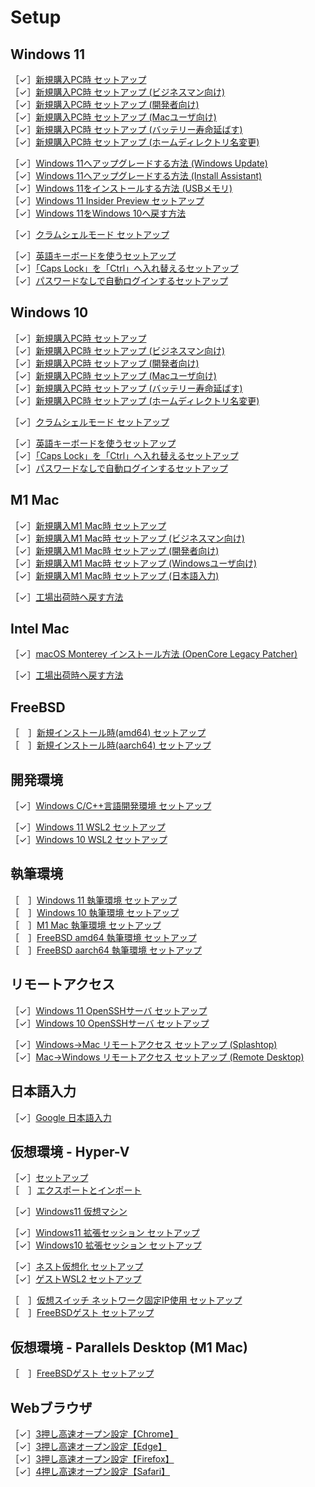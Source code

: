 # Setup

## Windows 11

［✓］[新規購入PC時 セットアップ](windows11-new-pc-setup.md)  
［✓］[新規購入PC時 セットアップ (ビジネスマン向け)](windows11-new-pc-setup-for-biz.md)  
［✓］[新規購入PC時 セットアップ (開発者向け)](windows11-new-pc-setup-for-devs.md)  
［✓］[新規購入PC時 セットアップ (Macユーザ向け)](windows11-new-pc-setup-for-mac.md)  
［✓］[新規購入PC時 セットアップ (バッテリー寿命延ばす)](windows11-new-pc-setup-for-battery.md)  
［✓］[新規購入PC時 セットアップ (ホームディレクトリ名変更)](windows11-new-pc-setup-for-home.md)  

［✓］[Windows 11へアップグレードする方法 (Windows Update)](windows11-from-10-windowsupdate.md)  
［✓］[Windows 11へアップグレードする方法 (Install Assistant)](windows11-from-10-assistant.md)  
［✓］[Windows 11をインストールする方法 (USBメモリ)](windows11-installation.md)  
［✓］[Windows 11 Insider Preview セットアップ](windows11-insider-preview-setup.md)  
［✓］[Windows 11をWindows 10へ戻す方法](windows11-backto-10.md)  

［✓］[クラムシェルモード セットアップ](windows11-setup-clamshell.md)  

［✓］[英語キーボードを使うセットアップ](windows11-keyboard-us.md)  
［✓］[「Caps Lock」を「Ctrl」へ入れ替えるセットアップ](windows11-capslock-ctrl.md)  
［✓］[パスワードなしで自動ログインするセットアップ](windows11-setup-autosignin.md)  

## Windows 10

［✓］[新規購入PC時 セットアップ](windows10-new-pc-setup.md)  
［✓］[新規購入PC時 セットアップ (ビジネスマン向け)](windows10-new-pc-setup-for-biz.md)  
［✓］[新規購入PC時 セットアップ (開発者向け)](windows10-new-pc-setup-for-devs.md)  
［✓］[新規購入PC時 セットアップ (Macユーザ向け)](windows10-new-pc-setup-for-mac.md)  
［✓］[新規購入PC時 セットアップ (バッテリー寿命延ばす)](windows10-new-pc-setup-for-battery.md)  
［✓］[新規購入PC時 セットアップ (ホームディレクトリ名変更)](windows10-new-pc-setup-for-home.md)  

［✓］[クラムシェルモード セットアップ](windows10-setup-clamshell.md)  

［✓］[英語キーボードを使うセットアップ](windows10-keyboard-us.md)  
［✓］[「Caps Lock」を「Ctrl」へ入れ替えるセットアップ](windows10-capslock-ctrl.md)  
［✓］[パスワードなしで自動ログインするセットアップ](windows10-setup-autosignin.md)  

## M1 Mac

［✓］[新規購入M1 Mac時 セットアップ](mac-new-m1-setup.md)  
［✓］[新規購入M1 Mac時 セットアップ (ビジネスマン向け)](mac-new-m1-setup-for-biz.md)  
［✓］[新規購入M1 Mac時 セットアップ (開発者向け)](mac-new-m1-setup-for-devs.md)  
［✓］[新規購入M1 Mac時 セットアップ (Windowsユーザ向け)](mac-new-m1-setup-for-win.md)  
［✓］[新規購入M1 Mac時 セットアップ (日本語入力)](mac-new-m1-setup-for-ime.md)  

［✓］[工場出荷時へ戻す方法](mac-factory-reset.md)  

## Intel Mac

［✓］[macOS Monterey インストール方法 (OpenCore Legacy Patcher)](mac-intel-oclp-monterey.md)  

［✓］[工場出荷時へ戻す方法](mac-intel-factory-reset.md)  

## FreeBSD

［　］[新規インストール時(amd64) セットアップ](freebsd-amd64-new-setup.md)  
［　］[新規インストール時(aarch64) セットアップ](freebsd-aarch64-new-setup.md)  

## 開発環境

［✓］[Windows C/C++言語開発環境 セットアップ](windows10-setup-dev-c.md)  

［✓］[Windows 11 WSL2 セットアップ](windows11-setup-wsl2.md)  
［✓］[Windows 10 WSL2 セットアップ](windows10-setup-wsl2.md)  

## 執筆環境

［　］[Windows 11 執筆環境 セットアップ](windows11-new-pc-setup-for-writing.md)  
［　］[Windows 10 執筆環境 セットアップ](windows10-new-pc-setup-for-writing.md)  
［　］[M1 Mac 執筆環境 セットアップ](mac-new-m1-setup-for-writing.md)  
［　］[FreeBSD amd64 執筆環境 セットアップ](freebsd-amd64-new-setup-for-writing.md)  
［　］[FreeBSD aarch64 執筆環境 セットアップ](freebsd-aarch64-new-setup-for-writing.md)  

## リモートアクセス

［✓］[Windows 11 OpenSSHサーバ セットアップ](windows11-setup-sshd.md)  
［✓］[Windows 10 OpenSSHサーバ セットアップ](windows10-setup-sshd.md)  

［✓］[Windows→Mac リモートアクセス セットアップ (Splashtop)](windows10-setup-access-to-mac.md)  
［✓］[Mac→Windows リモートアクセス セットアップ (Remote Desktop)](mac-setup-access-to-win.md)  

## 日本語入力

［✓］[Google 日本語入力](japanese-input-google.md)  

## 仮想環境 - Hyper-V

［✓］[セットアップ](hyperv-setup.md)  
［　］[エクスポートとインポート](hyperv-export-and-import.md)  

［✓］[Windows11 仮想マシン](hyperv-vm-windows11.md)  

［✓］[Windows11 拡張セッション セットアップ](hyperv-setup-win11-extsession.md)  
［✓］[Windows10 拡張セッション セットアップ](hyperv-setup-win10-extsession.md)  

［✓］[ネスト仮想化 セットアップ](hyperv-setup-nested.md)  
［✓］[ゲストWSL2 セットアップ](hyperv-setup-wsl2.md)  

［　］[仮想スイッチ ネットワーク固定IP使用 セットアップ](hyperv-setup-fixed-ip.md)  
［　］[FreeBSDゲスト セットアップ](hyperv-setup-freebsd.md)  

## 仮想環境 - Parallels Desktop (M1 Mac)

［　］[FreeBSDゲスト セットアップ](parallels-setup-freebsd.md)  

## Webブラウザ

［✓］[3押し高速オープン設定【Chrome】](browser-quickopen-chrome.md)  
［✓］[3押し高速オープン設定【Edge】](browser-quickopen-edge.md)  
［✓］[3押し高速オープン設定【Firefox】](browser-quickopen-firefox.md)  
［✓］[4押し高速オープン設定【Safari】](browser-quickopen-safari.md)  
